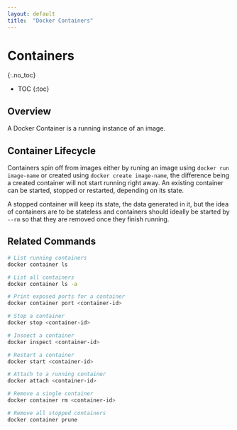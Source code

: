 ```yaml
---
layout: default
title:  "Docker Containers"
---
```


# Containers
{:.no_toc}

* TOC
{:toc}

## Overview
A Docker Container is a running instance of an image.

## Container Lifecycle
Containers spin off from images either by runing an image using `docker run image-name` or created using `docker create image-name`, the difference being a created container will not start running right away. An existing container can be started, stopped or restarted, depending on its state.

A stopped container will keep its state, the data generated in it, but the idea of containers are to be stateless and containers should ideally be started by `--rm` so that they are removed once they finish running.

## Related Commands

```bash
# List running containers
docker container ls

# List all containers
docker container ls -a

# Print exposed ports for a container
docker container port <container-id>

# Stop a container 
docker stop <container-id>

# Insoect a container
docker inspect <container-id>

# Restart a container
docker start <container-id>

# Attach to a running container
docker attach <container-id>

# Remove a single container
docker container rm <container-id>

# Remove all stopped containers
docker container prune
```